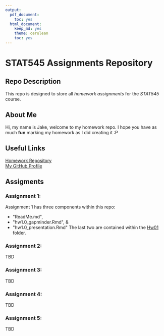 ```yaml
---
output:
  pdf_document:
    toc: yes
  html_document:
    keep_md: yes
    theme: cerulean
    toc: yes
---
```


# STAT545 Assignments Repository

## Repo Description
This repo is designed to store all *homework assignments* for the *STAT545* course.

## About Me
Hi, my name is Jake, welcome to my homework repo. I hope you have as much **fun** marking my homework as I did creating it :P

## Useful Links
[Homework Repository](https://github.com/STAT545-UBC-hw-2019-20/stat545-hw-jacobgerlofs)  
[My GitHub Profile](https://github.com/jacobgerlofs)  

## Assigments

### Assignment 1:
Assignment 1 has three components within this repo:
* "ReadMe.md", 
* "hw1.0_gapminder.Rmd", & 
* "hw1.0_presentation.Rmd"
The last two are contained within the [Hw01](https://github.com/STAT545-UBC-hw-2019-20/stat545-hw-jacobgerlofs/tree/master/Hw01) folder.

### Assignment 2:
TBD

### Assignment 3:
TBD

### Assignment 4:
TBD

### Assignment 5:
TBD

  